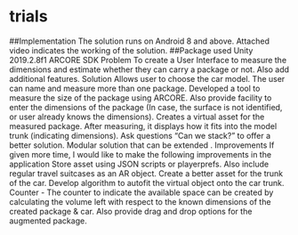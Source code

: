 # trials
##Implementation
  The solution runs on Android 8 and above. Attached video indicates the working of the solution.
##Package used
  Unity 2019.2.8f1
  ARCORE SDK
Problem
  To create a User Interface to measure the dimensions and estimate whether they can carry a package or not. Also add additional features.
Solution
  Allows user to choose the car model.
  The user can name and measure more than one package.
  Developed a tool to measure the size of the package using ARCORE.
  Also provide facility to enter the dimensions of the package (In case, the surface is not identified, or user already knows the dimensions).
  Creates a virtual asset for the measured package.
  After measuring, it displays how it fits into the model trunk (indicating dimensions).
  Ask questions “Can we stack?” to offer a better solution.
  Modular solution that can be extended .
Improvements
  If given more time, I would like to make the following improvements in the application
  Store asset using JSON scripts or playerprefs. Also include regular travel suitcases as an AR object.
  Create a better asset for the trunk of the car.
  Develop algorithm to autofit the virtual object onto the car trunk.
  Counter - The counter to indicate the available space can be created by calculating the volume left with respect to the known dimensions of the created package & car.
  Also provide drag and drop options for the augmented package.
